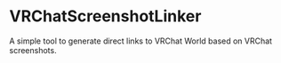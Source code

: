 # VRChatScreenshotLinker
A simple tool to generate direct links to VRChat World based on VRChat screenshots.
